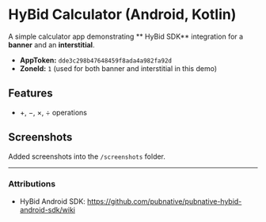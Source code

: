 # HyBid Calculator (Android, Kotlin)

A simple calculator app demonstrating ** HyBid SDK** integration for a **banner** and an **interstitial**.

- **AppToken:** `dde3c298b47648459f8ada4a982fa92d`
- **ZoneId:** `1` (used for both banner and interstitial in this demo)

## Features
- +, −, ×, ÷ operations

## Screenshots
Added screenshots into the `/screenshots` folder. 

---
### Attributions
- HyBid Android SDK: https://github.com/pubnative/pubnative-hybid-android-sdk/wiki